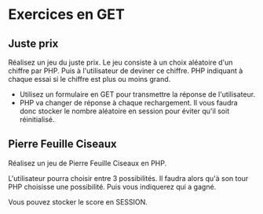 # Exercices en GET #

## Juste prix ##

Réalisez un jeu du juste prix.
Le jeu consiste à un choix aléatoire d'un chiffre par PHP.
Puis à l'utilisateur de deviner ce chiffre.
PHP indiquant à chaque essai si le chiffre est plus ou moins grand.

- Utilisez un formulaire en GET pour transmettre la réponse de l'utilisateur.
- PHP va changer de réponse à chaque rechargement. Il vous faudra donc stocker le nombre aléatoire en session pour éviter qu'il soit réinitialisé.

## Pierre Feuille Ciseaux ##

Réalisez un jeu de Pierre Feuille Ciseaux en PHP.

L'utilisateur pourra choisir entre 3 possibilités.
Il faudra alors qu'à son tour PHP choisisse une possibilité.
Puis vous indiquerez qui a gagné.

Vous pouvez stocker le score en SESSION.
